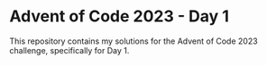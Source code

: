 # Advent of Code 2023 - Day 1

This repository contains my solutions for the Advent of Code 2023 challenge, specifically for Day 1.